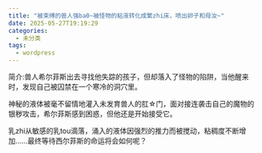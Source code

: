```yaml
---
title: "被束缚的兽人强ba0~被怪物的粘液转化成繁zhi床，喷出卵子和母汝~"
date: 2025-05-27T19:19:29
categories:
  - 未分类
tags:
  - wordpress
---
```








简介:兽人希尔菲斯出去寻找他失踪的孩子，但却落入了怪物的陷阱，当他醒来时，发现自己被囚禁在一个寒冷的洞穴里。



神秘的液体被毫不留情地灌入未发育兽人的肛☆门，面对接连袭击自己的魔物的银秽攻击，希尔菲斯感到困惑，但他还是开始接受它。



乳zhi从敏感的乳tou滴落，涌入的液体因强烈的推力而被搅动，粘稠度不断增加……最终等待西尔菲斯的命运将会如何呢？


